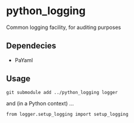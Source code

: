 # python_logging
Common logging facility, for auditing purposes

## Dependecies

* PaYaml

## Usage

```git submodule add ../python_logging logger```

and (in a Python context) ...

```from logger.setup_logging import setup_logging```
